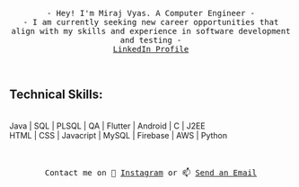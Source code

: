 

<p align="center">
 <!-- <img src="https://user-images.githubusercontent.com/5679180/79618120-0daffb80-80be-11ea-819e-d2b0fa904d07.gif" width="27px"> -->
  <br>
  <samp>
- Hey! I'm Miraj Vyas. A Computer Engineer - 
   <br>
    - I am currently seeking new career opportunities that align with my skills and experience in software development and testing - 
    <br><a href="https://www.linkedin.com/in/miraj-vyas"> LinkedIn Profile </a>
   </samp>
</p>
   <br>
   <h2><b>Technical Skills:</b></h2>
   <br>
Java | SQL | PLSQL | QA | Flutter | Android | C | J2EE 
<br>
HTML | CSS | Javacript | MySQL | Firebase | AWS | Python
<br>
<br>
<br>
<p align="center">    
 <samp>
  Contact me on 💬 <a href="https://www.instagram.com/miraj_1999/"> Instagram</a> or 📫 <a href="mailto:mirajvyas1299@gmail.com"> Send an Email</a>
 </samp>
</p>

<!--
- 🔭 I’m currently working as ... Jr. Software Engineer
- 🌱 I’m currently learning ... Flutter
- 👯 I’m looking to collaborate on ... GitHub
- 💬 Ask me about ... Coding
- 📫 How to reach me: ...Instagram = https://www.instagram.com/miraj_1999/
- ⚡ Thought: ... The more you Learn, the more you Earn.
-->
